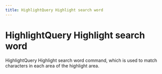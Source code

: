 ```yaml
---
title: HighlightQuery Highlight search word
---
```


# HighlightQuery Highlight search word

<div>HighlightQuery Highlight search word command, which is used to match characters in each area of the highlight area. </div>
